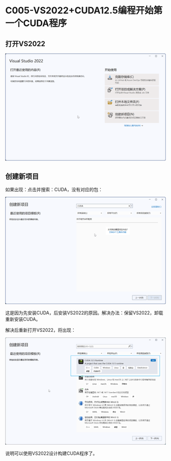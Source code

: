 # C005-VS2022+CUDA12.5编程开始第一个CUDA程序

## 打开VS2022

![1721129506970](images/C005-第一个CUDA程序/1721129506970.png)

## 创建新项目

如果出现：点击并搜索：CUDA，没有对应的包：

![1721129814339](images/C005-第一个CUDA程序/1721129814339.png)

这是因为先安装CUDA，后安装VS2022的原因。解决办法：保留VS2022，卸载重新安装CUDA。

解决后重新打开VS2022，将出现：

![1721137001158](images/C005-第一个CUDA程序/1721137001158.png)

说明可以使用VS2022设计构建CUDA程序了。
